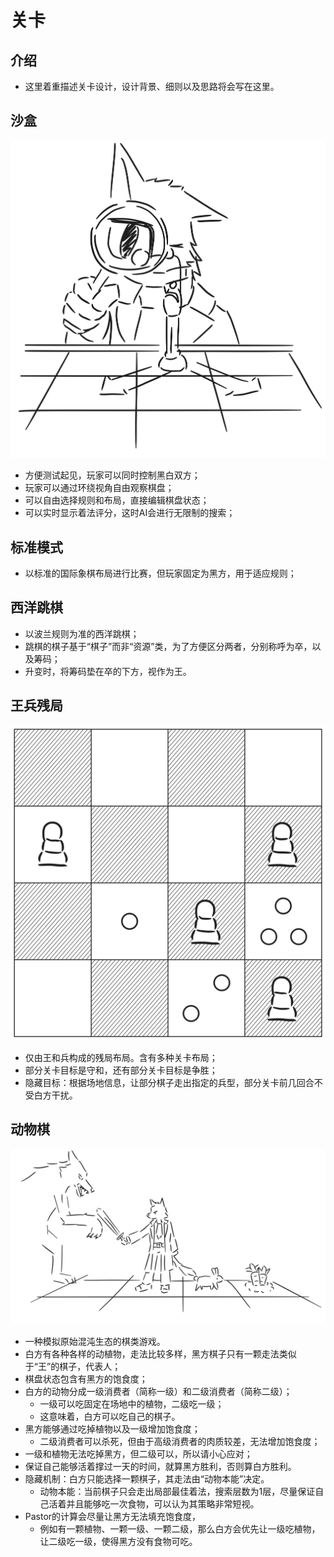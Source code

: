 # 关卡

## 介绍

- 这里着重描述关卡设计，设计背景、细则以及思路将会写在这里。

## 沙盒

![image](sandbox.svg)

- 方便测试起见，玩家可以同时控制黑白双方；
- 玩家可以通过环绕视角自由观察棋盘；
- 可以自由选择规则和布局，直接编辑棋盘状态；
- 可以实时显示着法评分，这时AI会进行无限制的搜索；

## 标准模式

- 以标准的国际象棋布局进行比赛，但玩家固定为黑方，用于适应规则；

## 西洋跳棋

- 以波兰规则为准的西洋跳棋；
- 跳棋的棋子基于“棋子”而非“资源”类，为了方便区分两者，分别称呼为卒，以及筹码；
- 升变时，将筹码垫在卒的下方，视作为王。

## 王兵残局

![image](pawn_endgames.svg)

- 仅由王和兵构成的残局布局。含有多种关卡布局；
- 部分关卡目标是守和，还有部分关卡目标是争胜；
- 隐藏目标：根据场地信息，让部分棋子走出指定的兵型，部分关卡前几回合不受白方干扰。

## 动物棋
![image](animal_chess.svg)

- 一种模拟原始混沌生态的棋类游戏。
- 白方有各种各样的动植物，走法比较多样，黑方棋子只有一颗走法类似于“王”的棋子，代表人；
- 棋盘状态包含有黑方的饱食度；
- 白方的动物分成一级消费者（简称一级）和二级消费者（简称二级）；
	- 一级可以吃固定在场地中的植物，二级吃一级；
	- 这意味着，白方可以吃自己的棋子。
- 黑方能够通过吃掉植物以及一级增加饱食度；
	- 二级消费者可以杀死，但由于高级消费者的肉质较差，无法增加饱食度；
- 一级和植物无法吃掉黑方，但二级可以，所以请小心应对；
- 保证自己能够活着撑过一天的时间，就算黑方胜利，否则算白方胜利。
- 隐藏机制：白方只能选择一颗棋子，其走法由“动物本能”决定。
	- 动物本能：当前棋子只会走出局部最佳着法，搜索层数为1层，尽量保证自己活着并且能够吃一次食物，可以认为其策略非常短视。
- Pastor的计算会尽量让黑方无法填充饱食度，
	- 例如有一颗植物、一颗一级、一颗二级，那么白方会优先让一级吃植物，让二级吃一级，使得黑方没有食物可吃。
